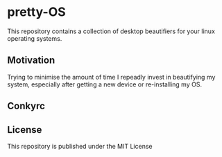 # pretty-OS

This repository contains a collection of desktop beautifiers for your linux operating systems.

## Motivation

Trying to minimise the amount of time I repeadly invest in beautifying my system, especially after getting a new device or re-installing my OS.

## Conkyrc

## License

This repository is published under the MIT License

